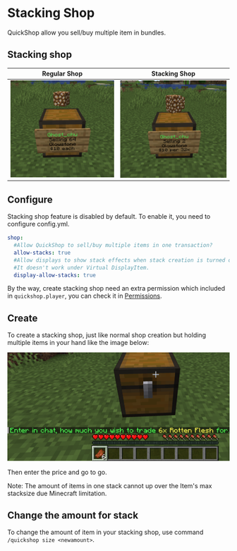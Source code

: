 # Stacking Shop

QuickShop allow you sell/buy multiple item in bundles.

## Stacking shop

| Regular Shop                     | Stacking Shop                 |
| -------------------------------- | ----------------------------- |
| ![regular](img/non-stacking.png) | ![stacking](img/stacking.png) |

## Configure

Stacking shop feature is disabled by default. To enable it, you need to configure config.yml.

```yaml
shop:
  #Allow QuickShop to sell/buy multiple items in one transaction?
  allow-stacks: true
  #Allow displays to show stack effects when stack creation is turned on.
  #It doesn't work under Virtual DisplayItem.
  display-allow-stacks: true
```

By the way, create stacking shop need an extra permission which included in `quickshop.player`, you can check it in [Permissions](../../setup/permissions.md).

## Create

To create a stacking shop, just like normal shop creation but holding multiple items in your hand like the image below:

![create](img/stacking-create.png)

Then enter the price and go to go.

Note: The amount of items in one stack cannot up over the Item's max stacksize due Minecraft limitation.

## Change the amount for stack

To change the amount of item in your stacking shop, use command `/quickshop size <newamount>`.
